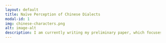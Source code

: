 ```yaml
---
layout: default
title: Naïve Perception of Chinese Dialects
modal-id: 1
img: chinese-characters.png
alt: image-alt
description: I am currently writing my preliminary paper, which focuses on how non-speakers of Chinese interpret the difficulty of Chinese dialects. Specifically, I am interested in determing if there are intrinsic acoustic features that are indicative of naïve difficulty, or if participant's perceptions are shaped by some sort of external, perhaps sociolinguistic factors. 
---
```

